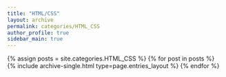 ```yaml
---
title: "HTML/CSS"
layout: archive
permalink: categories/HTML_CSS
author_profile: true
sidebar_main: true
---
```



{% assign posts = site.categories.HTML_CSS %}
{% for post in posts %} {% include archive-single.html type=page.entries_layout %} {% endfor %}
